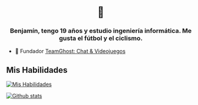 <h1 align="center">👋</h1>
<h3 align="center">Benjamín, tengo 19 años y estudio ingeniería informática. Me gusta el fútbol y el ciclismo.</h3>

- 👻 Fundador [TeamGhost: Chat & Videojuegos](https://discord.gg/3QtWPTu4f7)

## Mis Habilidades

[![Mis Habilidades](https://skillicons.dev/icons?i=js,discord,nodejs)](#)

<a href="#">![Github stats](https://github-readme-stats.vercel.app/api?username=benjzkk&theme=blueberry&count_private=true&hide_border=true&line_height=20)</a>
